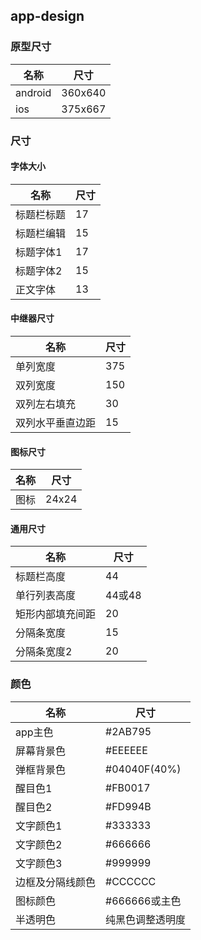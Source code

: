 ## app-design

### 原型尺寸

| 名称    | 尺寸    |
| ------- | ------- |
| android | 360x640 |
| ios     | 375x667 |

### 尺寸

#### 字体大小

| 名称       | 尺寸 |
| ---------- | ---- |
| 标题栏标题 | 17   |
| 标题栏编辑 | 15   |
| 标题字体1  | 17   |
| 标题字体2  | 15   |
| 正文字体   | 13   |

#### 中继器尺寸

| 名称             | 尺寸 |
| ---------------- | ---- |
| 单列宽度         | 375  |
| 双列宽度         | 150  |
| 双列左右填充     | 30   |
| 双列水平垂直边距 | 15   |

#### 图标尺寸

| 名称 | 尺寸  |
| ---- | ----- |
| 图标 | 24x24 |

#### 通用尺寸

| 名称             | 尺寸   |
| ---------------- | ------ |
| 标题栏高度       | 44     |
| 单行列表高度     | 44或48 |
| 矩形内部填充间距 | 20     |
| 分隔条宽度       | 15     |
| 分隔条宽度2      | 20     |

### 颜色

| 名称             | 尺寸             |
| ---------------- | ---------------- |
| app主色          | #2AB795          |
| 屏幕背景色       | #EEEEEE          |
| 弹框背景色       | #04040F(40%)     |
| 醒目色1          | #FB0017          |
| 醒目色2          | #FD994B          |
| 文字颜色1        | #333333          |
| 文字颜色2        | #666666          |
| 文字颜色3        | #999999          |
| 边框及分隔线颜色 | #CCCCCC          |
| 图标颜色         | #666666或主色    |
| 半透明色         | 纯黑色调整透明度 |
